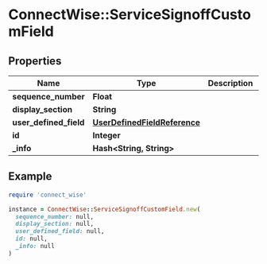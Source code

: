 # ConnectWise::ServiceSignoffCustomField

## Properties

| Name | Type | Description | Notes |
| ---- | ---- | ----------- | ----- |
| **sequence_number** | **Float** |  |  |
| **display_section** | **String** |  |  |
| **user_defined_field** | [**UserDefinedFieldReference**](UserDefinedFieldReference.md) |  |  |
| **id** | **Integer** |  | [optional] |
| **_info** | **Hash&lt;String, String&gt;** |  | [optional] |

## Example

```ruby
require 'connect_wise'

instance = ConnectWise::ServiceSignoffCustomField.new(
  sequence_number: null,
  display_section: null,
  user_defined_field: null,
  id: null,
  _info: null
)
```

